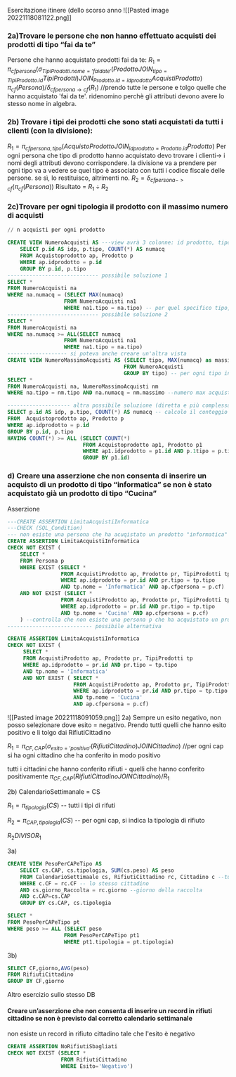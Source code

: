 Esercitazione itinere (dello scorso anno
![[Pasted image 20221118081122.png]]

### 2a)Trovare le persone che non hanno effettuato acquisti dei prodotti di tipo “fai da te”
Persone che hanno acquistato prodotti fai da te:
$R_1 = \pi_{cfpersona}(\sigma_{TipiProdotti.nome='fai da te'} (Prodotto JOIN_{tipo=TipiProdotto.id} TipiProdotti) JOIN_{Prodotto.id = idprodotto} AcquistiProdotto)$
$\pi_{cf}(Persona) / \delta_{cfpersona \rightarrow cf}(R_1)$ //prendo tutte le persone e tolgo quelle che hanno acquistato 'fai da te'. ridenomino perchè gli attributi devono avere lo stesso nome in algebra.

### 2b) Trovare i tipi dei prodotti che sono stati acquistati da tutti i clienti (con la divisione):

$R_1 = \pi_{cfpersona,tipo}(AcquistoProdotto JOIN_{idprodotto=Prodotto.id} Prodotto)$ Per ogni persona che tipo di prodotto hanno acquistato
devo trovare i clienti-> i nomi degli attributi devono corrispondere. la divisione va a prendere per ogni tipo va a vedere se quel tipo è associato con tutti i codice fiscale delle persone. se sì, lo restituisco, altrimenti no.
$R_2 = \delta_{cfpersona->cf}(\pi_{cf}(Persona))$
Risultato = $R_1 ÷ R_2$

### 2c)Trovare per ogni tipologia il prodotto con il massimo numero di acquisti

```sql
// n acquisti per ogni prodotto

CREATE VIEW NumeroAcquisti AS ---view avrà 3 colonne: id prodotto, tipo prodotto, numacquisti
	SELECT p.id AS idp, p.tipo, COUNT(*) AS numacq
	FROM Acquistoprodotto ap, Prodotto p
	WHERE ap.idprodotto = p.id
	GROUP BY p.id, p.tipo
----------------------------- possibile soluzione 1
SELECT *
FROM NumeroAcquisti na
WHERE na.numacq = (SELECT MAX(numacq)
				  FROM NumeroAcquisti na1 
				  WHERE na1.tipo = na.tipo) -- per quel specifico tipo, calcola il max del num acquisti. Se il n accquisti è il valore massimo, allora viene eseguito. è il massimo solo in quel particolare tipo.
----------------------------- possibile soluzione 2
SELECT *
FROM NumeroAcquisti na
WHERE na.numacq >= ALL(SELECT numacq
				  FROM NumeroAcquisti na1 
				  WHERE na1.tipo = na.tipo)
------------------- si poteva anche creare un'altra vista
CREATE VIEW NumeroMassimoAcquisti AS (SELECT tipo, MAX(numacq) as massimo
									 FROM NumeroAcquisti
									 GROUP BY tipo) -- per ogni tipo indico max num acquisti.
SELECT *
FROM NumeroAcquisti na, NumeroMassimoAcquisti nm
WHERE na.tipo = nm.tipo AND na.numacq = nm.massimo --numero max acquisti e si fa join

-------------------- altra possibile soluzione (diretta e più complessa)
SELECT p.id AS idp, p.tipo, COUNT(*) AS numacq -- calcolo il conteggio
FROM  Acquistoprodotto ap, Prodotto p
WHERE ap.idprodotto = p.id 
GROUP BY p.id, p.tipo
HAVING COUNT(*) >= ALL (SELECT COUNT(*)
						FROM Acquistoprodotto ap1, Prodotto p1
						WHERE ap1.idprodotto = p1.id AND p.1tipo = p.tipo
						GROUP BY p1.id)
```

### d) Creare una asserzione che non consenta di inserire un acquisto di un prodotto di tipo “informatica” se non è stato acquistato già un prodotto di tipo “Cucina”

Asserzione 
```sql
---CREATE ASSERTION LimitaAcquistiInformatica
---CHECK (SQL_Condition)
--- non esiste una persona che ha acuqistato un prodotto "informatica" e non ha acquistato un prodotto "cucina" (cioè "non ha acquistato un prodotto" allora quella persona non ha un record di tipo "informatica")
CREATE ASSERTION LimitaAcquistiInformatica
CHECK NOT EXIST (
	SELECT * 
	FROM Persona p
	WHERE EXIST (SELECT * 
				 FROM AcquistiProdotto ap, Prodotto pr, TipiProdotti tp
				 WHERE ap.idprodotto = pr.id AND pr.tipo = tp.tipo 
				 AND tp.nome = 'Informatica' AND ap.cfpersona = p.cf)
	AND NOT EXIST (SELECT * 
				 FROM AcquistiProdotto ap, Prodotto pr, TipiProdotti tp
				 WHERE ap.idprodotto = pr.id AND pr.tipo = tp.tipo 
				 AND tp.nome = 'Cucina' AND ap.cfpersona = p.cf)
	) --controlla che non esiste una persona p che ha acquistato un prodotto ti tipo informatica e non ha acquistato un prodotto di tipo cucina (per una persona specifica)
--------------------------- possibile alternativa

CREATE ASSERTION LimitaAcquistiInformatica
CHECK NOT EXIST (
	 SELECT * 
	 FROM AcquistiProdotto ap, Prodotto pr, TipiProdotti tp
	 WHERE ap.idprodotto = pr.id AND pr.tipo = tp.tipo 
	 AND tp.nome = 'Informatica' 
	 AND NOT EXIST ( SELECT * 
					 FROM AcquistiProdotto ap, Prodotto pr, TipiProdotti tp
					 WHERE ap.idprodotto = pr.id AND pr.tipo = tp.tipo 
					 AND tp.nome = 'Cucina' 
					 AND ap.cfpersona = p.cf)
```


![[Pasted image 20221118091059.png]]
2a) Sempre un esito negativo, non posso selezionare dove esito = negativo. Prendo tutti quelli che hanno esito positivo e li tolgo dai RifiutiCittadino

$R_1 = \pi_{CF,CAP}(\sigma_{esito='positivo'}(RifiutiCittadino) JOIN Cittadino)$ //per ogni cap si ha ogni cittadino che ha conferito in modo positivo

tutti i  cittadini che hanno conferito rifiuti - quelli che hanno conferito positivamente
$\pi_{CF,CAP}(RifiutiCittadino JOIN Cittadino)  / R_1$

2b) CalendarioSettimanale = CS

$R_1 = \pi_{tipologia}(CS)$ -- tutti i tipi di rifuti

$R_2 = \pi_{CAP,tipologia}(CS)$ -- per ogni cap, si indica la tipologia di rifiuto

$R_2 DIVISO R_1$

3a) 
```sql
CREATE VIEW PesoPerCAPeTipo AS
	SELECT cs.CAP, cs.tipologia, SUM(cs.peso) AS peso
	FROM CalendarioSettimaale cs, RifiutiCittadino rc, Cittadino c --tutti rifiuti per cap e giorno raccolta
	WHERE c.CF = rc.CF -- lo stesso cittadino 
	AND cs.giorno_Raccolta = rc.giorno --giorno della raccolta
	AND c.CAP=cs.CAP
	GROUP BY cs.CAP, cs.tipologia

SELECT *
FROM PesoPerCAPeTipo pt
WHERE peso >= ALL (SELECT peso
				  FROM PesoPerCAPeTipo pt1
				  WHERE pt1.tipologia = pt.tipologia)

```

3b)
```sql
SELECT CF,giorno,AVG(peso)
FROM RifiutiCittadino
GROUP BY CF,giorno

```


Altro esercizio sullo stesso DB
#### Creare un’asserzione che non consenta di inserire un record in rifiuti cittadino se non è previsto dal corretto calendario settimanale

non esiste un record in rifiuto cittadino tale che l'esito è negativo

```sql
CREATE ASSERTION NoRifiutiSbagliati
CHECK NOT EXIST (SELECT * 
				 FROM RifiutiCittadino 
				 WHERE Esito='Negativo')
```